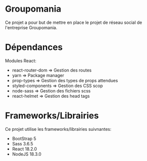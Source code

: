 # Groupomania
Ce projet a pour but de mettre en place le projet de réseau social de l'entreprise Groupomania.

# Dépendances
Modules React:
- react-router-dom => Gestion des routes
- yarn => Package manager
- prop-types => Gestion des types de props attendues
- styled-components => Gestion des CSS scop
- node-sass => Gestion des fichiers scss
- react-helmet => Gestion des head tags

# Frameworks/Librairies
Ce projet utilise les frameworks/librairies suivnantes:
- BootStrap 5
- Sass 3.6.5
- React 18.2.0
- NodeJS 18.3.0
